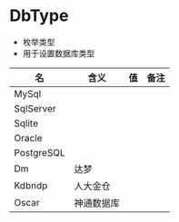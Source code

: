 # DbType

- 枚举类型
- 用于设置数据库类型

| 名         | 含义       | 值   | 备注 |
| ---------- | ---------- | ---- | ---- |
| MySql      |            |      |      |
| SqlServer  |            |      |      |
| Sqlite     |            |      |      |
| Oracle     |            |      |      |
| PostgreSQL |            |      |      |
| Dm         | 达梦       |      |      |
| Kdbndp     | 人大金仓   |      |      |
| Oscar      | 神通数据库 |      |      |

